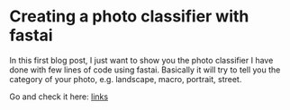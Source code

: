 # Creating a photo classifier with fastai

In this first blog post, I just want to show you the photo classifier I have done with few lines of code using fastai. 
Basically it will try to tell you the category of your photo, e.g. landscape, macro, portrait, street.

Go and check it here:
[links](https://mybinder.org/v2/gh/aadimiro/pic-classifier/main?urlpath=%2Fvoila%2Frender%2Fphoto-classifier.ipynb)


